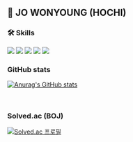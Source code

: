 
## 👋 JO WONYOUNG (HOCHI)

### 🛠 Skills
<img src="https://img.shields.io/badge/HTML5-E34F26?style=for-the-badge&logo=HTML5&logoColor=white">
<img src="https://img.shields.io/badge/CSS3-1572b6?style=for-the-badge&logo=CSS3&logoColor=white">
<img src="https://img.shields.io/badge/JavaScript-f7df1e?style=for-the-badge&logo=JavaScript&logoColor=white">
<img src="https://img.shields.io/badge/TypeScript-3178c6?style=for-the-badge&logo=TypeScript&logoColor=white">
<img src="https://img.shields.io/badge/React-61DAFB?style=for-the-badge&logo=React&logoColor=white">

<br />

### GitHub stats

  [![Anurag's GitHub stats](https://github-readme-stats.vercel.app/api?username=WONYOUNG-HC&count_private=true&theme=buefy)](https://github.com/anuraghazra/github-readme-stats)

<br />

### Solved.ac (BOJ)

  [![Solved.ac
  프로필](http://mazassumnida.wtf/api/v2/generate_badge?boj=whdnjsdud551)](https://solved.ac/whdnjsdud551)


<!--### Hi there 👋-->

<!--
**WONYOUNG-HC/WONYOUNG-HC** is a ✨ _special_ ✨ repository because its `README.md` (this file) appears on your GitHub profile.

Here are some ideas to get you started:

- 🔭 I’m currently working on ...
- 🌱 I’m currently learning ...
- 👯 I’m looking to collaborate on ...
- 🤔 I’m looking for help with ...
- 💬 Ask me about ...
- 📫 How to reach me: ...
- 😄 Pronouns: ...
- ⚡ Fun fact: ...
-->
